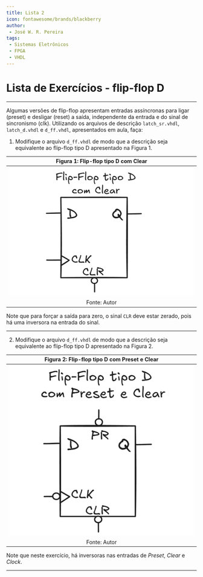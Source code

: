 ```yaml
---
title: Lista 2
icon: fontawesome/brands/blackberry
author:
 - José W. R. Pereira
tags:
 - Sistemas Eletrônicos
 - FPGA
 - VHDL
---
```


# Lista de Exercícios - flip-flop D



---

Algumas versões de flip-flop apresentam entradas assíncronas para ligar (preset) e desligar (reset) a saída, independente da entrada e do sinal de sincronismo (clk).
Utilizando os arquivos de descrição `latch_sr.vhdl`, `latch_d.vhdl` e `d_ff.vhdl`, apresentados em aula, faça:
 
1) Modifique o arquivo `d_ff.vhdl` de modo que a descrição seja equivalente ao flip-flop tipo D apresentado na Figura 1. 

| Figura 1: Flip-flop tipo D com Clear |
|:------------------------------------:|
| ![dff_clr](img/lista2-1.png)         |
| Fonte: Autor                         |

Note que para forçar a saída para zero, o sinal `CLR` deve estar zerado, pois há uma inversora na entrada do sinal. 

---

2) Modifique o arquivo `d_ff.vhdl` de modo que a descrição seja equivalente ao flip-flop tipo D apresentado na Figura 2. 

| Figura 2: Flip-flop tipo D com Preset e Clear |
|:------------------------------------:|
| ![dff_clr](img/lista2-2.png)         |
| Fonte: Autor                         |

Note que neste exercício, há inversoras nas entradas de *Preset*, *Clear* e *Clock*. 

---
